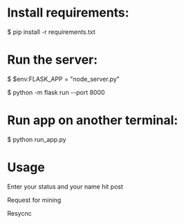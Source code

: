 
# Install requirements:

$ pip install -r requirements.txt

# Run the server:

$ $env:FLASK_APP = "node_server.py"

$ python -m flask run --port 8000

# Run app on another terminal:

$ python run_app.py

# Usage

Enter your status and your name hit post

Request for mining

Resycnc
